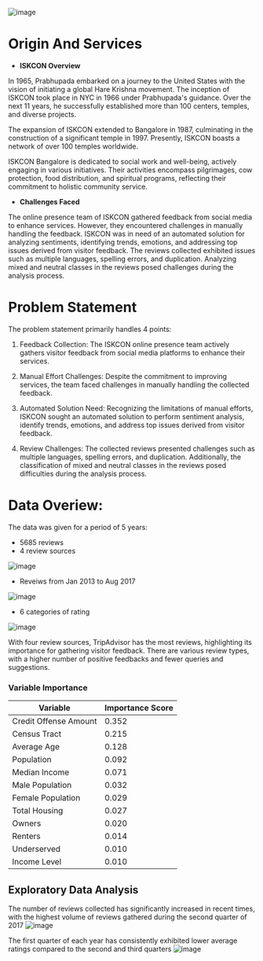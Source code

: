 
![image](https://github.com/Vishweshpurohit/Enhancing-Visitor-Experience-At-ISKCON-Using-Text-Analytics/assets/111001693/4ff495b3-a2fb-4f91-95b4-bd7c9dd5baa8)

# Origin And Services
- **ISKCON Overview**

In 1965, Prabhupada embarked on a journey to the United States with the vision of initiating a global Hare Krishna movement. The inception of ISKCON took place in NYC in 1966 under Prabhupada's guidance. Over the next 11 years, he successfully established more than 100 centers, temples, and diverse projects.

The expansion of ISKCON extended to Bangalore in 1987, culminating in the construction of a significant temple in 1997. Presently, ISKCON boasts a network of over 100 temples worldwide.

ISKCON Bangalore is dedicated to social work and well-being, actively engaging in various initiatives. Their activities encompass pilgrimages, cow protection, food distribution, and spiritual programs, reflecting their commitment to holistic community service.

- **Challenges Faced**

The online presence team of ISKCON gathered feedback from social media to enhance services. However, they encountered challenges in manually handling the feedback. ISKCON was in need of an automated solution for analyzing sentiments, identifying trends, emotions, and addressing top issues derived from visitor feedback. The reviews collected exhibited issues such as multiple languages, spelling errors, and duplication. Analyzing mixed and neutral classes in the reviews posed challenges during the analysis process.

# Problem Statement

The problem statement primarily handles 4 points:

 1. Feedback Collection: The ISKCON online presence team actively gathers visitor feedback from social media platforms to enhance their services.

 2. Manual Effort Challenges: Despite the commitment to improving services, the team faced challenges in manually handling the collected feedback.

 3. Automated Solution Need: Recognizing the limitations of manual efforts, ISKCON sought an automated solution to perform sentiment analysis, identify trends, emotions, and address top issues derived from visitor feedback.

 4. Review Challenges: The collected reviews presented challenges such as multiple languages, spelling errors, and duplication. Additionally, the classification of mixed and neutral classes in the reviews posed difficulties during the analysis process.

# Data Overiew:

The data was given for a period of 5 years:
- 5685 reviews
- 4 review sources

![image](https://github.com/Vishweshpurohit/Enhancing-Visitor-experience-at-ISKCON-using-text-analytics/assets/111001693/fe8cd9ed-d83a-42d6-b50b-7baa9f445419)

- Reveiws from Jan 2013 to Aug 2017
  
![image](https://github.com/Vishweshpurohit/Enhancing-Visitor-experience-at-ISKCON-using-text-analytics/assets/111001693/63ead463-5df3-4a08-a808-bd323178b4c4)

- 6 categories of rating
  
![image](https://github.com/Vishweshpurohit/Enhancing-Visitor-experience-at-ISKCON-using-text-analytics/assets/111001693/4a6a6585-43a3-4245-94db-e3e5d07727f3)

With four review sources, TripAdvisor has the most reviews, highlighting its importance for gathering visitor feedback. There are various review types, with a higher number of positive feedbacks and fewer queries and suggestions.


### Variable Importance

| Variable                  | Importance Score |
|---------------------------|-------------------|
| Credit Offense Amount     | 0.352             |
| Census Tract              | 0.215             |
| Average Age               | 0.128             |
| Population                | 0.092             |
| Median Income             | 0.071             |
| Male Population           | 0.032             |
| Female Population         | 0.029             |
| Total Housing             | 0.027             |
| Owners                    | 0.020             |
| Renters                   | 0.014             |
| Underserved               | 0.010             |
| Income Level              | 0.010             |


## Exploratory Data Analysis


The number of reviews collected has significantly increased in recent times, with the highest volume of reviews gathered during the second quarter of 2017
![image](https://github.com/Vishweshpurohit/Enhancing-Visitor-experience-at-ISKCON-using-text-analytics/assets/111001693/13258bae-9558-4139-9cb4-fa1c9fb035bf)

The first quarter of each year has consistently exhibited lower average ratings compared to the second and third quarters
![image](https://github.com/Vishweshpurohit/Enhancing-Visitor-experience-at-ISKCON-using-text-analytics/assets/111001693/884d2668-ec21-45ac-b902-6a113f6298d7)



